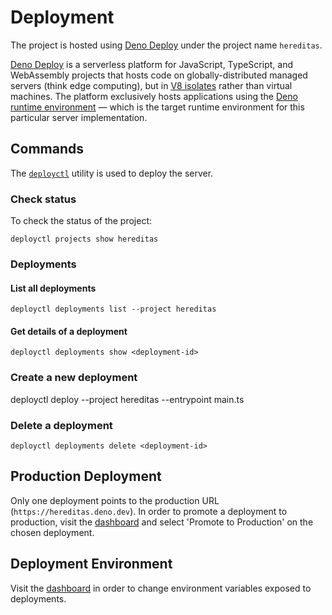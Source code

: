 # Deployment

The project is hosted using [Deno Deploy](https://docs.deno.com/deploy/manual/)
under the project name `hereditas`.

[Deno Deploy](https://docs.deno.com/deploy/manual/) is a serverless platform for
JavaScript, TypeScript, and WebAssembly projects that hosts code on
globally-distributed managed servers (think edge computing), but in
[V8 isolates](https://deno.com/blog/anatomy-isolate-cloud) rather than virtual
machines. The platform exclusively hosts applications using the
[Deno runtime environment](https://docs.deno.com/runtime/manual) — which is the
target runtime environment for this particular server implementation.

## Commands

The [`deployctl`](https://docs.deno.com/deploy/manual/deployctl/) utility is
used to deploy the server.

### Check status

To check the status of the project:

`deployctl projects show hereditas`

### Deployments

#### List all deployments

`deployctl deployments list --project hereditas`

#### Get details of a deployment

`deployctl deployments show <deployment-id>`

### Create a new deployment

deployctl deploy --project hereditas --entrypoint main.ts

### Delete a deployment

`deployctl deployments delete <deployment-id>`

## Production Deployment

Only one deployment points to the production URL
(`https://hereditas.deno.dev`). In order to promote a deployment to
production, visit the
[dashboard](https://dash.deno.com/projects/hereditas/deployments)
and select 'Promote to Production' on the chosen deployment.

## Deployment Environment

Visit the
[dashboard](https://dash.deno.com/projects/hereditas/settings) in
order to change environment variables exposed to deployments.
